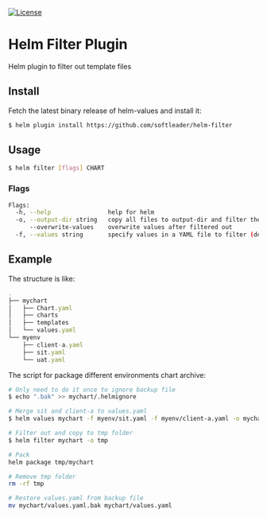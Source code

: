 [![License](https://img.shields.io/badge/License-Apache%202.0-blue.svg)](https://github.com/shihyuho/helm-values/blob/master/LICENSE)

# Helm Filter Plugin

Helm plugin to filter out template files

## Install

Fetch the latest binary release of helm-values and install it:
 
```sh
$ helm plugin install https://github.com/softleader/helm-filter
```

## Usage
 
```sh
$ helm filter [flags] CHART
```

### Flags

```sh
Flags:
  -h, --help                help for helm
  -o, --output-dir string   copy all files to output-dir and filter there instead filter in chart path
      --overwrite-values    overwrite values after filtered out
  -f, --values string       specify values in a YAML file to filter (default "values.yaml")
```

## Example

The structure is like:

```js
.
├── mychart
│   ├── Chart.yaml
│   ├── charts
│   ├── templates
│   └── values.yaml
└── myenv
    ├── client-a.yaml
    ├── sit.yaml
    └── uat.yaml
```

The script for package different environments chart archive:

```sh
# Only need to do it once to ignore backup file
$ echo ".bak" >> mychart/.helmignore

# Merge sit and client-a to values.yaml
$ helm values mychart -f myenv/sit.yaml -f myenv/client-a.yaml -o mychart

# Filter out and copy to tmp folder
$ helm filter mychart -o tmp

# Pack
helm package tmp/mychart

# Remove tmp folder 
rm -rf tmp 

# Restore values.yaml from backup file
mv mychart/values.yaml.bak mychart/values.yaml
```